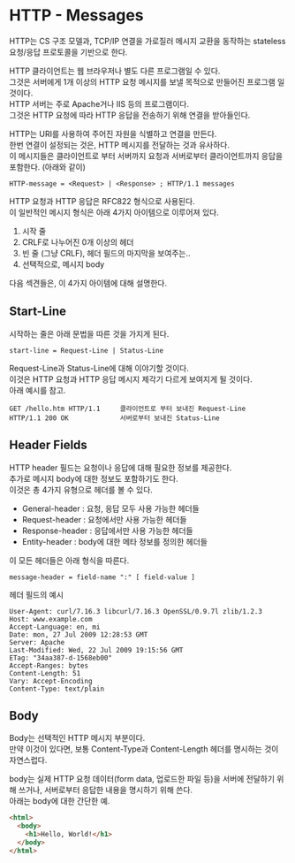 # HTTP - Messages  
HTTP는 CS 구조 모델과, TCP/IP 연결을 가로질러 메시지 교환을 동작하는 stateless 요청/응답 프로토콜을 기반으로 한다.

HTTP 클라이언트는 웹 브라우저나 별도 다른 프로그램일 수 있다.  
그것은 서버에게 1개 이상의 HTTP 요청 메시지를 보낼 목적으로 만들어진 프로그램 일 것이다.  
HTTP 서버는 주로 Apache거나 IIS 등의 프로그램이다.  
그것은 HTTP 요청에 따라 HTTP 응답을 전송하기 위해 연결을 받아들인다.

HTTP는 URI를 사용하여 주어진 자원을 식별하고 연결을 만든다.  
한번 연결이 설정되는 것은, HTTP 메시지를 전달하는 것과 유사하다.  
이 메시지들은 클라이언트로 부터 서버까지 요청과 서버로부터 클라이언트까지 응답을 포함한다. (아래와 같이)  
```
HTTP-message = <Request> | <Response> ; HTTP/1.1 messages
```

HTTP 요청과 HTTP 응답은 RFC822 형식으로 사용된다.  
이 일반적인 메시지 형식은 아래 4가지 아이템으로 이루어져 있다.  
1. 시작 줄
2. CRLF로 나누어진 0개 이상의 헤더
3. 빈 줄 (그냥 CRLF), 헤더 필드의 마지막을 보여주는..
4. 선택적으로, 메시지 body

다음 섹견들은, 이 4가지 아이템에 대해 설명한다.

## Start-Line  
시작하는 줄은 아래 문법을 따른 것을 가지게 된다.
```
start-line = Request-Line | Status-Line
```
Request-Line과 Status-Line에 대해 이야기할 것이다.  
이것은 HTTP 요청과 HTTP 응답 메시지 제각기 다르게 보여지게 될 것이다.  
아래 예시를 참고.
```
GET /hello.htm HTTP/1.1     클라이언트로 부터 보내진 Request-Line
HTTP/1.1 200 OK             서버로부터 보내진 Status-Line
```

## Header Fields  
HTTP header 필드는 요청이나 응답에 대해 필요한 정보를 제공한다.  
추가로 메시지 body에 대한 정보도 포함하기도 한다.  
이것은 총 4가지 유형으로 헤더를 볼 수 있다.

- General-header : 요청, 응답 모두 사용 가능한 헤더들
- Request-header : 요청에서만 사용 가능한 헤더들
- Response-header : 응답에서만 사용 가능한 헤더들
- Entity-header : body에 대한 메타 정보를 정의한 헤더들

이 모든 헤더들은 아래 형식을 따른다.  
```
message-header = field-name ":" [ field-value ]
```

헤더 필드의 예시
```
User-Agent: curl/7.16.3 libcurl/7.16.3 OpenSSL/0.9.7l zlib/1.2.3
Host: www.example.com
Accept-Language: en, mi
Date: mon, 27 Jul 2009 12:28:53 GMT
Server: Apache
Last-Modified: Wed, 22 Jul 2009 19:15:56 GMT
ETag: "34aa387-d-1568eb00"
Accept-Ranges: bytes
Content-Length: 51
Vary: Accept-Encoding
Content-Type: text/plain
```

## Body  
Body는 선택적인 HTTP 메시지 부분이다.  
만약 이것이 있다면, 보통 Content-Type과 Content-Length 헤더를 명시하는 것이 자연스럽다.

body는 실제 HTTP 요청 데이터(form data, 업로드한 파일 등)을 서버에 전달하기 위해 쓰거나, 서버로부터 응답한 내용을 명시하기 위해 쓴다.  
아래는 body에 대한 간단한 예.
```html
<html>
  <body>
    <h1>Hello, World!</h1>
  </body>
</html>
```

